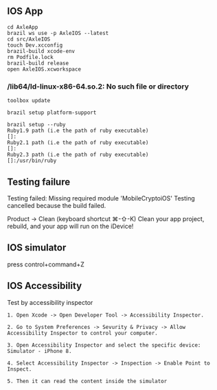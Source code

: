 ## IOS App
```
cd AxleApp
brazil ws use -p AxleIOS --latest
cd src/AxleIOS
touch Dev.xcconfig
brazil-build xcode-env
rm Podfile.lock
brazil-build release
open AxleIOS.xcworkspace
```

### /lib64/ld-linux-x86-64.so.2: No such file or directory

```
toolbox update

brazil setup platform-support

brazil setup --ruby
Ruby1.9 path (i.e the path of ruby executable)
[]: 
Ruby2.1 path (i.e the path of ruby executable)
[]: 
Ruby2.3 path (i.e the path of ruby executable)
[]:/usr/bin/ruby
```

## Testing failure

Testing failed:
	Missing required module 'MobileCryptoiOS'
	Testing cancelled because the build failed.

Product -> Clean (keyboard shortcut ⌘-⇧-K)
Clean your app project, rebuild, and your app will run on the iDevice!


## IOS simulator

press control+command+Z


## IOS Accessibility

Test by accessibility inspector

    1. Open Xcode -> Open Developer Tool -> Accessibility Inspector.

    2. Go to System Preferences -> Sevurity & Privacy -> Allow Accessibility Inspector to control your computer.

    3. Open Accessibility Inspector and select the specific device: Simulator - iPhone 8.

    4. Select Accessibility Inspector -> Inspection -> Enable Point to Inspect.

    5. Then it can read the content inside the simulator

